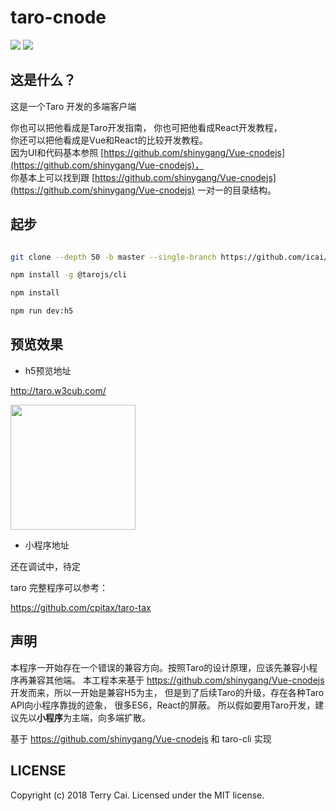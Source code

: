 # taro-cnode

<!-- [![Greenkeeper badge](https://badges.greenkeeper.io/icai/taro-cnode.svg)](https://greenkeeper.io/) -->
[![](https://travis-ci.org/icai/taro-cnode.svg?branch=master)](https://travis-ci.org/icai/taro-cnode)
[![](https://img.shields.io/badge/License-MIT-green.svg)](LICENSE)


## 这是什么？

这是一个Taro 开发的多端客户端

你也可以把他看成是Taro开发指南， 
你也可把他看成React开发教程，  
你还可以把他看成是Vue和React的比较开发教程。   
因为UI和代码基本参照 [https://github.com/shinygang/Vue-cnodejs](https://github.com/shinygang/Vue-cnodejs)，  
你基本上可以找到跟 [https://github.com/shinygang/Vue-cnodejs](https://github.com/shinygang/Vue-cnodejs) 一对一的目录结构。




## 起步

```bash

git clone --depth 50 -b master --single-branch https://github.com/icai/taro-cnode.git && cd taro-cnode

npm install -g @tarojs/cli

npm install

npm run dev:h5

```



## 预览效果

- h5预览地址

http://taro.w3cub.com/

<img src="https://user-images.githubusercontent.com/1061012/45255911-2542e080-b3c1-11e8-90bf-4be7cd765516.png" width="200" height="200"/>

- 小程序地址

还在调试中，待定



taro 完整程序可以参考：


https://github.com/cpitax/taro-tax



## 声明

本程序一开始存在一个错误的兼容方向。按照Taro的设计原理，应该先兼容小程序再兼容其他端。
本工程本来基于 https://github.com/shinygang/Vue-cnodejs 开发而来，所以一开始是兼容H5为主， 
但是到了后续Taro的升级，存在各种Taro API向小程序靠拢的迹象， 很多ES6，React的屏蔽。 
所以假如要用Taro开发，建议先以**小程序**为主端，向多端扩散。

基于 https://github.com/shinygang/Vue-cnodejs 和 taro-cli 实现



## LICENSE

Copyright (c) 2018 Terry Cai. Licensed under the MIT license.
